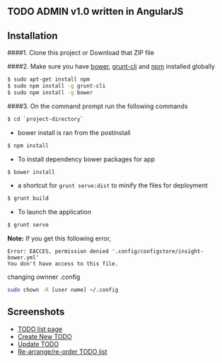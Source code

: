 ## TODO ADMIN v1.0 written in AngularJS

## Installation
####1. Clone this project or Download that ZIP file

####2.  Make sure you have [bower](http://bower.io/), [grunt-cli](https://www.npmjs.com/package/grunt-cli) and  [npm](https://www.npmjs.org/) installed globally
 
 
```sh
$ sudo apt-get install npm
$ sudo npm install -g grunt-cli
$ sudo npm install -g bower
```
####3. On the command prompt run the following commands

```sh
$ cd `project-directory`
```
- bower install is ran from the postinstall
```sh
$ npm install 
```

- To install dependency bower packages for app

```sh
$ bower install
```

- a shortcut for `grunt serve:dist` to minify the files for deployment

```sh
$ grunt build
```

- To launch the application
```sh
$ grunt serve
```


**Note:**
If you get this following error, 
```text
Error: EACCES, permission denied '.config/configstore/insight-bower.yml'
You don't have access to this file.
```
changing ownner .config

```sh
sudo chown -R [user name] ~/.config
```


## Screenshots

- [TODO list page](https://www.dropbox.com/home/Screenshots?preview=Screen+Shot+2018-07-12+at+11.47.13+pm.png)
- [Create New TODO](https://www.dropbox.com/home/Screenshots?preview=Screen+Shot+2018-07-12+at+11.47.37+pm.png)
- [Update TODO](https://www.dropbox.com/home/Screenshots?preview=Screen+Shot+2018-07-12+at+11.48.19+pm.png)
- [Re-arrange/re-order TODO list](https://www.dropbox.com/home/Screenshots?preview=Screen+Shot+2018-07-12+at+11.49.53+pm.png)
